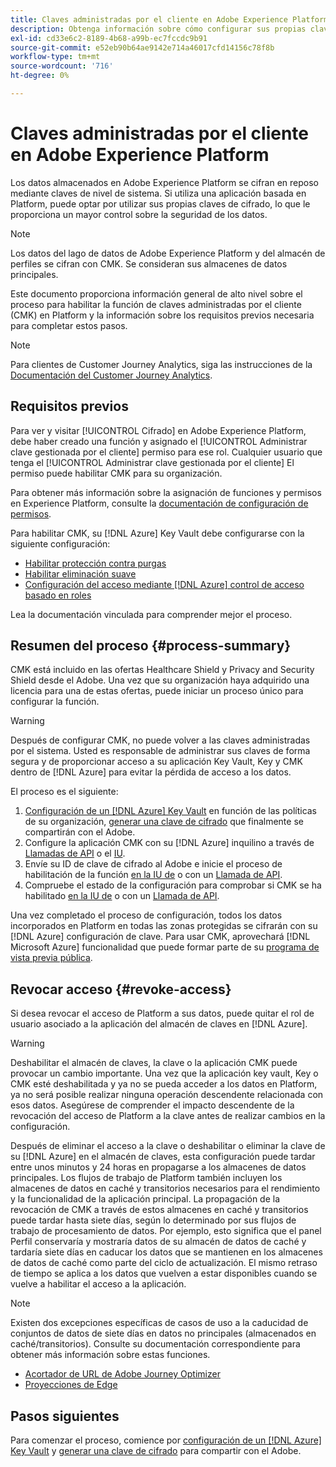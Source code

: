 ```yaml
---
title: Claves administradas por el cliente en Adobe Experience Platform
description: Obtenga información sobre cómo configurar sus propias claves de cifrado para los datos almacenados en Adobe Experience Platform.
exl-id: cd33e6c2-8189-4b68-a99b-ec7fccdc9b91
source-git-commit: e52eb90b64ae9142e714a46017cfd14156c78f8b
workflow-type: tm+mt
source-wordcount: '716'
ht-degree: 0%

---
```


# Claves administradas por el cliente en Adobe Experience Platform

Los datos almacenados en Adobe Experience Platform se cifran en reposo mediante claves de nivel de sistema. Si utiliza una aplicación basada en Platform, puede optar por utilizar sus propias claves de cifrado, lo que le proporciona un mayor control sobre la seguridad de los datos.

>[!NOTE]
>
>Los datos del lago de datos de Adobe Experience Platform y del almacén de perfiles se cifran con CMK. Se consideran sus almacenes de datos principales.

Este documento proporciona información general de alto nivel sobre el proceso para habilitar la función de claves administradas por el cliente (CMK) en Platform y la información sobre los requisitos previos necesaria para completar estos pasos.

>[!NOTE]
>
>Para clientes de Customer Journey Analytics, siga las instrucciones de la [Documentación del Customer Journey Analytics](https://experienceleague.adobe.com/docs/analytics-platform/using/cja-privacy/cmk.html?lang=es).

## Requisitos previos

Para ver y visitar [!UICONTROL Cifrado] en Adobe Experience Platform, debe haber creado una función y asignado el [!UICONTROL Administrar clave gestionada por el cliente] permiso para ese rol. Cualquier usuario que tenga el [!UICONTROL Administrar clave gestionada por el cliente] El permiso puede habilitar CMK para su organización.

Para obtener más información sobre la asignación de funciones y permisos en Experience Platform, consulte la [documentación de configuración de permisos](https://experienceleague.adobe.com/docs/platform-learn/getting-started-for-data-architects-and-data-engineers/configure-permissions.html).

Para habilitar CMK, su [!DNL Azure] Key Vault debe configurarse con la siguiente configuración:

* [Habilitar protección contra purgas](https://learn.microsoft.com/en-us/azure/key-vault/general/soft-delete-overview#purge-protection)
* [Habilitar eliminación suave](https://learn.microsoft.com/en-us/azure/key-vault/general/soft-delete-overview)
* [Configuración del acceso mediante [!DNL Azure] control de acceso basado en roles](https://learn.microsoft.com/en-us/azure/role-based-access-control/)

Lea la documentación vinculada para comprender mejor el proceso.

## Resumen del proceso {#process-summary}

CMK está incluido en las ofertas Healthcare Shield y Privacy and Security Shield desde el Adobe. Una vez que su organización haya adquirido una licencia para una de estas ofertas, puede iniciar un proceso único para configurar la función.

>[!WARNING]
>
>Después de configurar CMK, no puede volver a las claves administradas por el sistema. Usted es responsable de administrar sus claves de forma segura y de proporcionar acceso a su aplicación Key Vault, Key y CMK dentro de [!DNL Azure] para evitar la pérdida de acceso a los datos.

El proceso es el siguiente:

1. [Configuración de un [!DNL Azure] Key Vault](./azure-key-vault-config.md) en función de las políticas de su organización, [generar una clave de cifrado](./azure-key-vault-config.md#generate-a-key) que finalmente se compartirán con el Adobe.
1. Configure la aplicación CMK con su [!DNL Azure] inquilino a través de [Llamadas de API](./api-set-up.md#register-app) o el [IU](./ui-set-up.md#register-app).
1. Envíe su ID de clave de cifrado al Adobe e inicie el proceso de habilitación de la función [en la IU de](./ui-set-up.md#send-to-adobe) o con un [Llamada de API](./api-set-up.md#send-to-adobe).
1. Compruebe el estado de la configuración para comprobar si CMK se ha habilitado [en la IU de](./ui-set-up.md#check-status) o con un [Llamada de API](./api-set-up.md#check-status).

Una vez completado el proceso de configuración, todos los datos incorporados en Platform en todas las zonas protegidas se cifrarán con su [!DNL Azure] configuración de clave. Para usar CMK, aprovechará [!DNL Microsoft Azure] funcionalidad que puede formar parte de su [programa de vista previa pública](https://azure.microsoft.com/en-ca/support/legal/preview-supplemental-terms/).

## Revocar acceso {#revoke-access}

Si desea revocar el acceso de Platform a sus datos, puede quitar el rol de usuario asociado a la aplicación del almacén de claves en [!DNL Azure].

>[!WARNING]
>
>Deshabilitar el almacén de claves, la clave o la aplicación CMK puede provocar un cambio importante. Una vez que la aplicación key vault, Key o CMK esté deshabilitada y ya no se pueda acceder a los datos en Platform, ya no será posible realizar ninguna operación descendente relacionada con esos datos. Asegúrese de comprender el impacto descendente de la revocación del acceso de Platform a la clave antes de realizar cambios en la configuración.

Después de eliminar el acceso a la clave o deshabilitar o eliminar la clave de su [!DNL Azure] en el almacén de claves, esta configuración puede tardar entre unos minutos y 24 horas en propagarse a los almacenes de datos principales. Los flujos de trabajo de Platform también incluyen los almacenes de datos en caché y transitorios necesarios para el rendimiento y la funcionalidad de la aplicación principal. La propagación de la revocación de CMK a través de estos almacenes en caché y transitorios puede tardar hasta siete días, según lo determinado por sus flujos de trabajo de procesamiento de datos. Por ejemplo, esto significa que el panel Perfil conservaría y mostraría datos de su almacén de datos de caché y tardaría siete días en caducar los datos que se mantienen en los almacenes de datos de caché como parte del ciclo de actualización. El mismo retraso de tiempo se aplica a los datos que vuelven a estar disponibles cuando se vuelve a habilitar el acceso a la aplicación.

>[!NOTE]
>
>Existen dos excepciones específicas de casos de uso a la caducidad de conjuntos de datos de siete días en datos no principales (almacenados en caché/transitorios). Consulte su documentación correspondiente para obtener más información sobre estas funciones.<ul><li>[Acortador de URL de Adobe Journey Optimizer](https://experienceleague.adobe.com/docs/journey-optimizer/using/sms/sms-configuration.html#message-preset-sms)</li><li>[Proyecciones de Edge](https://experienceleague.adobe.com/docs/experience-platform/profile/home.html#edge-projections)</li></ul>

## Pasos siguientes

Para comenzar el proceso, comience por [configuración de un [!DNL Azure] Key Vault](./azure-key-vault-config.md) y [generar una clave de cifrado](./azure-key-vault-config.md#generate-a-key) para compartir con el Adobe.
